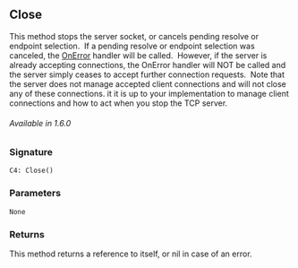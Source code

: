## Close

This method stops the server socket, or cancels pending resolve or endpoint selection.  If a pending resolve or endpoint selection was canceled, the [OnError][1] handler will be called.  However, if the server is already accepting connections, the OnError handler will NOT be called and the server simply ceases to accept further connection requests.  Note that the server does not manage accepted client connections and will not close any of these connections. it it is up to your implementation to manage client connections and how to act when you stop the TCP server.

###### Available in 1.6.0


### Signature

`C4: Close()`


### Parameters

`None`


### Returns

This method returns a reference to itself, or nil in case of an error.


[1]:	https://control4.github.io/docs-driverworks-api/#onerror